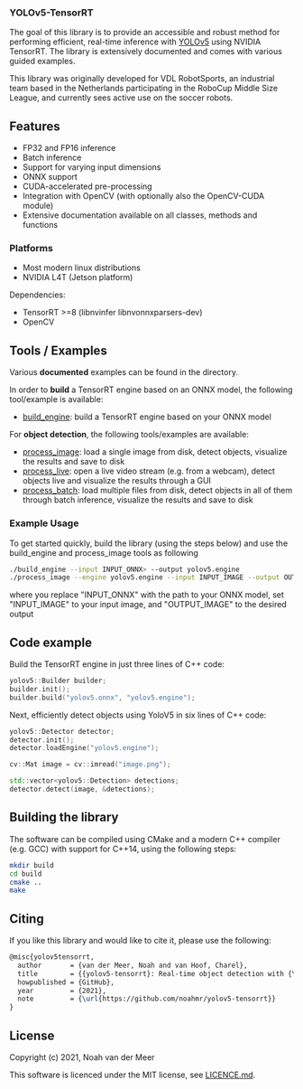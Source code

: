 ### YOLOv5-TensorRT

The goal of this library is to provide an accessible and robust method for 
performing efficient, real-time inference with 
[YOLOv5](https://github.com/ultralytics/yolov5) using NVIDIA TensorRT. 
The library is extensively documented and comes with various guided
examples.

This library was originally developed for VDL RobotSports,
an industrial team based in the Netherlands participating in the RoboCup Middle
Size League, and currently sees active use on the soccer robots.


## Features

- FP32 and FP16 inference
- Batch inference
- Support for varying input dimensions
- ONNX support
- CUDA-accelerated pre-processing
- Integration with OpenCV (with optionally also the OpenCV-CUDA module)
- Extensive documentation available on all classes, methods and functions


### Platforms

- Most modern linux distributions
- NVIDIA L4T (Jetson platform)

Dependencies:
- TensorRT >=8 (libnvinfer libnvonnxparsers-dev)
- OpenCV


## Tools / Examples

Various **documented** examples can be found in the <examples> directory.

In order to **build** a TensorRT engine based on an ONNX model, the following
tool/example is available:
- [build_engine](examples/builder): build a TensorRT engine based on your ONNX model


For **object detection**, the following tools/examples are available:
- [process_image](examples/image): load a single image from disk, detect objects, visualize the
                    results and save to disk
- [process_live](examples/live): open a live video stream (e.g. from a webcam), detect objects
                    live and visualize the results through a GUI
- [process_batch](examples/batch): load multiple files from disk, detect objects in all of them
                    through batch inference, visualize the results and save
                    to disk


### Example Usage
To get started quickly, build the library (using the steps below) and use the build_engine and process_image tools as following
```bash
./build_engine --input INPUT_ONNX> --output yolov5.engine
./process_image --engine yolov5.engine --input INPUT_IMAGE --output OUTPUT_IMAGE
```
where you replace "INPUT_ONNX" with the path to your ONNX model, set "INPUT_IMAGE" to your input image, and "OUTPUT_IMAGE" to the desired output


## Code example

Build the TensorRT engine in just three lines of C++ code:
```C++
yolov5::Builder builder;
builder.init();
builder.build("yolov5.onnx", "yolov5.engine");
```

Next, efficiently detect objects using YoloV5 in six lines of C++ code:
```C++
yolov5::Detector detector;
detector.init();
detector.loadEngine("yolov5.engine");

cv::Mat image = cv::imread("image.png");

std::vector<yolov5::Detection> detections;
detector.detect(image, &detections);
```


## Building the library

The software can be compiled using CMake and a modern C++ compiler (e.g. GCC)
with support for C++14, using the following steps:

```bash
mkdir build
cd build
cmake ..
make
```


## Citing

If you like this library and would like to cite it, please use the following:

```tex
@misc{yolov5tensorrt,
  author       = {van der Meer, Noah and van Hoof, Charel},
  title        = {{yolov5-tensorrt}: Real-time object detection with {YOLOv5} and {TensorRT}},
  howpublished = {GitHub},
  year         = {2021},
  note         = {\url{https://github.com/noahmr/yolov5-tensorrt}}
}
```

## License

Copyright (c) 2021, Noah van der Meer

This software is licenced under the MIT license, see [LICENCE.md](LICENCE.md).
